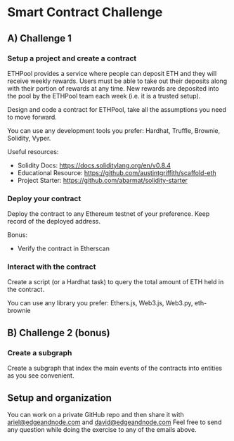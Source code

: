 # Smart Contract Challenge

## A) Challenge 1

### Setup a project and create a contract

ETHPool provides a service where people can deposit ETH and they will receive weekly rewards. Users must be able to take out their deposits along with their portion of rewards at any time. New rewards are deposited into the pool by the ETHPool team each week (i.e. it is a trusted setup).

Design and code a contract for ETHPool, take all the assumptions you need to move forward.

You can use any development tools you prefer: Hardhat, Truffle, Brownie, Solidity, Vyper.

Useful resources:
- Solidity Docs: https://docs.soliditylang.org/en/v0.8.4
- Educational Resource: https://github.com/austintgriffith/scaffold-eth
- Project Starter: https://github.com/abarmat/solidity-starter

### Deploy your contract

Deploy the contract to any Ethereum testnet of your preference. Keep record of the deployed address.

Bonus:
- Verify the contract in Etherscan

### Interact with the contract

Create a script (or a Hardhat task) to query the total amount of ETH held in the contract.

You can use any library you prefer: Ethers.js, Web3.js, Web3.py, eth-brownie

## B) Challenge 2 (bonus)

### Create a subgraph

Create a subgraph that index the main events of the contracts into entities as you see convenient.

## Setup and organization

You can work on a private GitHub repo and then share it with ariel@edgeandnode.com and david@edgeandnode.com
Feel free to send any question while doing the exercise to any of the emails above.
